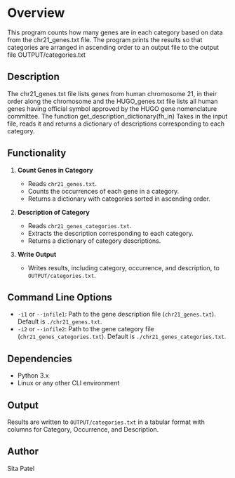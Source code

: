 # Overview
This program counts how many genes are in each category based on data from the chr21_genes.txt file. The program prints the results so that categories are arranged in ascending order to an output file to the output file OUTPUT/categories.txt

## Description
The chr21_genes.txt file lists genes from human chromosome 21, in their order along the chromosome and the HUGO_genes.txt file lists all human genes having official symbol approved by the HUGO gene nomenclature committee. The function get_description_dictionary(fh_in) Takes in the input file, reads it and returns a dictionary of descriptions corresponding to each category.

## Functionality

1. **Count Genes in Category**
   - Reads `chr21_genes.txt`.
   - Counts the occurrences of each gene in a category.
   - Returns a dictionary with categories sorted in ascending order.

2. **Description of Category**
   - Reads `chr21_genes_categories.txt`.
   - Extracts the description corresponding to each category.
   - Returns a dictionary of category descriptions.

3. **Write Output**
   - Writes results, including category, occurrence, and description, to `OUTPUT/categories.txt`.

## Command Line Options

- `-i1` or `--infile1`: Path to the gene description file (`chr21_genes.txt`). Default is `./chr21_genes.txt`.
- `-i2` or `--infile2`: Path to the gene category file (`chr21_genes_categories.txt`). Default is `./chr21_genes_categories.txt`.

## Dependencies

- Python 3.x
- Linux or any other CLI environment

## Output

Results are written to `OUTPUT/categories.txt` in a tabular format with columns for Category, Occurrence, and Description.

## Author

Sita Patel



